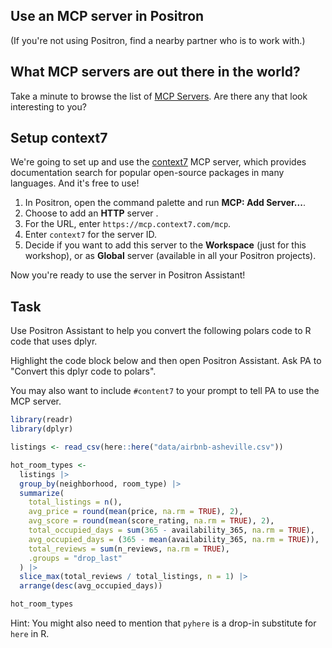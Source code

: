 ## Use an MCP server in Positron

(If you're not using Positron, find a nearby partner who is to work with.)

## What MCP servers are out there in the world?

Take a minute to browse the list of [MCP Servers](https://github.com/modelcontextprotocol/servers).
Are there any that look interesting to you?

## Setup context7

We're going to set up and use the [context7](https://context7.com/) MCP server, which provides documentation search for popular open-source packages in many languages.
And it's free to use!

1. In Positron, open the command palette and run **MCP: Add Server...**.
2. Choose to add an **HTTP** server .
3. For the URL, enter `https://mcp.context7.com/mcp`.
4. Enter `context7` for the server ID.
5. Decide if you want to add this server to the **Workspace** (just for this workshop), or as **Global** server (available in all your Positron projects).

Now you're ready to use the server in Positron Assistant!

## Task

Use Positron Assistant to help you convert the following polars code to R code that uses dplyr.

Highlight the code block below and then open Positron Assistant.
Ask PA to "Convert this dplyr code to polars".

You may also want to include `#content7` to your prompt to tell PA to use the MCP server.

```r
library(readr)
library(dplyr)

listings <- read_csv(here::here("data/airbnb-asheville.csv"))

hot_room_types <-
  listings |>
  group_by(neighborhood, room_type) |>
  summarize(
    total_listings = n(),
    avg_price = round(mean(price, na.rm = TRUE), 2),
    avg_score = round(mean(score_rating, na.rm = TRUE), 2),
    total_occupied_days = sum(365 - availability_365, na.rm = TRUE),
    avg_occupied_days = (365 - mean(availability_365, na.rm = TRUE)),
    total_reviews = sum(n_reviews, na.rm = TRUE),
    .groups = "drop_last"
  ) |>
  slice_max(total_reviews / total_listings, n = 1) |>
  arrange(desc(avg_occupied_days))

hot_room_types
```

Hint: You might also need to mention that `pyhere` is a drop-in substitute for `here` in R.
